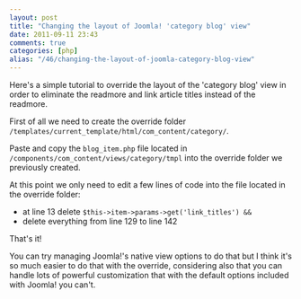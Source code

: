 ```yaml
---
layout: post
title: "Changing the layout of Joomla! 'category blog' view"
date: 2011-09-11 23:43
comments: true
categories: [php]
alias: "/46/changing-the-layout-of-joomla-category-blog-view" 
---
```


Here's a simple tutorial to override the layout of the 'category blog' view in order to eliminate the readmore and link article titles instead of the readmore.
<!-- more -->

First of all we need to create the override folder `/templates/current_template/html/com_content/category/`.

Paste and copy the `blog_item.php` file located in `/components/com_content/views/category/tmpl` into the override folder we previously created.

At this point we only need to edit a few lines of code into the file located in the override folder:

* at line 13 delete `$this->item->params->get('link_titles') &&`
* delete everything from line 129 to line 142

That's it!

You can try managing Joomla!'s native view options to do that but I think it's so much easier to do that with the override, considering also that you can handle lots of powerful customization that with the default options included with Joomla! you can't.